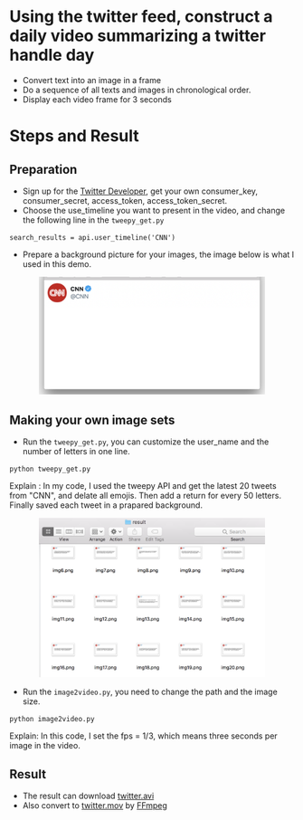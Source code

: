 # Using the twitter feed, construct a daily video summarizing a twitter handle day
- Convert text into an image in a frame
- Do a sequence of all texts and images in chronological order.
- Display each video frame for 3 seconds

# Steps and Result
## Preparation
- Sign up for the [Twitter Developer], get your own consumer_key, consumer_secret, access_token, access_token_secret.
- Choose the use_timeline you want to present in the video, and change the following line in the ```tweepy_get.py```
```
search_results = api.user_timeline('CNN')
```
- Prepare a background picture for your images, the image below is what I used in this demo.
<p align="middle">
  <img src= "https://github.com/BUEC500C1/video-zhangyanyu0722/blob/master/FFmpeg/Twitter_feed/origin1.png" width= 400>
</p>

## Making your own image sets
- Run the ```tweepy_get.py```, you can customize the user_name and the number of letters in one line. 
```
python tweepy_get.py
```
Explain : In my code, I used the tweepy API and get the latest 20 tweets from "CNN", and delate all emojis. Then add a return for every 50 letters. Finally saved each tweet in a prapared background.

<p align="middle">
  <img src= "https://github.com/BUEC500C1/video-zhangyanyu0722/blob/master/FFmpeg/Twitter_feed/result.png" width= 400>
</p>

- Run the ```image2video.py```, you need to change the path and the image size.
```
python image2video.py
```
Explain: In this code, I set the fps = 1/3, which means three seconds per image in the video.

## Result
- The result can download [twitter.avi] 
- Also convert to [twitter.mov] by [FFmpeg]


[twitter.avi]: https://github.com/BUEC500C1/video-zhangyanyu0722/blob/master/FFmpeg/Twitter_feed/twitter.avi
[twitter.mov]: https://github.com/BUEC500C1/video-zhangyanyu0722/blob/master/FFmpeg/Twitter_feed/twitter.mov
[FFmpeg]: https://github.com/BUEC500C1/video-zhangyanyu0722/tree/master/FFmpeg











[Twitter Developer]: https://developer.twitter.com/

